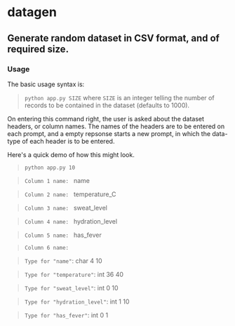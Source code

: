 # datagen
## Generate random dataset in CSV format, and of required size.


### Usage
The basic usage syntax is:
> `python app.py SIZE`
where `SIZE` is an integer telling the number of records
to be contained in the dataset (defaults to 1000).

On entering this command right, the user is asked about
the dataset headers, or column names. The names of the headers are to be entered
on each prompt, and a empty repsonse starts a new prompt, in which the data-type of
each header is to be entered.

Here's a quick demo of how this might look.
> `python app.py 10`

> `Column 1 name: ` name

> `Column 2 name: ` temperature_C

> `Column 3 name: ` sweat_level

> `Column 4 name: ` hydration_level

> `Column 5 name: ` has_fever

> `Column 6 name:`

> `Type for "name"`: char 4 10

> `Type for "temperature"`: int 36 40

> `Type for "sweat_level"`: int 0 10

> `Type for "hydration_level"`: int 1 10

> `Type for "has_fever"`: int 0 1
